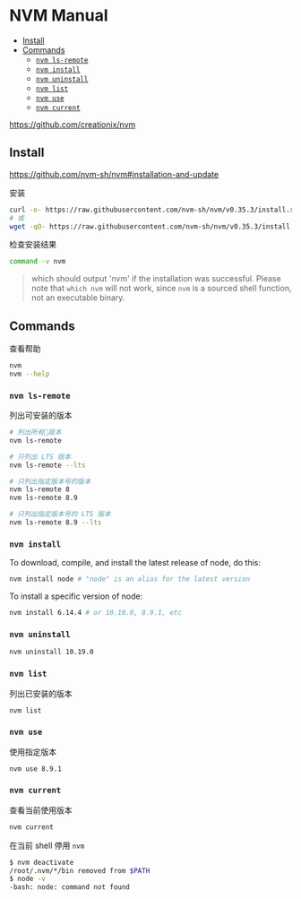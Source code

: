 <!-- #node-install -->
<!-- omit in toc -->
# NVM Manual

- [Install](#install)
- [Commands](#commands)
  - [`nvm ls-remote`](#nvm-ls-remote)
  - [`nvm install`](#nvm-install)
  - [`nvm uninstall`](#nvm-uninstall)
  - [`nvm list`](#nvm-list)
  - [`nvm use`](#nvm-use)
  - [`nvm current`](#nvm-current)

<https://github.com/creationix/nvm>

## Install

<https://github.com/nvm-sh/nvm#installation-and-update>

安装

```bash
curl -o- https://raw.githubusercontent.com/nvm-sh/nvm/v0.35.3/install.sh | bash
# 或
wget -qO- https://raw.githubusercontent.com/nvm-sh/nvm/v0.35.3/install.sh | bash
```

检查安装结果

```bash
command -v nvm
```

> which should output 'nvm' if the installation was successful. Please note that `which nvm` will not work, since `nvm` is a sourced shell function, not an executable binary.

<!-- #nvm-cmd -->
## Commands

查看帮助

```bash
nvm
nvm --help
```

### `nvm ls-remote`

列出可安装的版本

```bash
# 列出所有版本
nvm ls-remote

# 只列出 LTS 版本
nvm ls-remote --lts

# 只列出指定版本号的版本
nvm ls-remote 8
nvm ls-remote 8.9

# 只列出指定版本号的 LTS 版本
nvm ls-remote 8.9 --lts
```

### `nvm install`

To download, compile, and install the latest release of node, do this:

```bash
nvm install node # "node" is an alias for the latest version
```

To install a specific version of node:

```bash
nvm install 6.14.4 # or 10.10.0, 8.9.1, etc
```

### `nvm uninstall`

```bash
nvm uninstall 10.19.0
```

### `nvm list`

列出已安装的版本

```bash
nvm list
```

### `nvm use`

使用指定版本

```bash
nvm use 8.9.1
```

### `nvm current`

查看当前使用版本

```bash
nvm current
```

在当前 shell 停用 `nvm`

```bash
$ nvm deactivate
/root/.nvm/*/bin removed from $PATH
$ node -v
-bash: node: command not found
```

